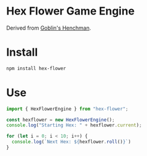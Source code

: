 # Hex Flower Game Engine



Derived from [Goblin's Henchman](https://goblinshenchman.wordpress.com).

# Install

```bash
npm install hex-flower
```

# Use

```javascript
import { HexFlowerEngine } from "hex-flower";

const hexflower = new HexFlowerEngine();
console.log("Starting Hex: " + hexflower.current);

for (let i = 0; i < 10; i++) {
  console.log(`Next Hex: ${hexflower.roll()}`)
}
```